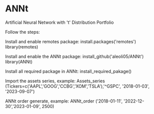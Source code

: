 # ANNt
Artificial Neural Network with 't' Distribution Portfolio

Follow the steps:

Install and enable remotes package: install.packages('remotes') library(remotes)

Install and enable the ANNt package: install_github('aleoli05/ANNt') library(ANNt)

Install all required package in ANNt: install_required_pakage()

Import the assets series, example: Assets_series (Tickers=c('AAPL','GOOG','CCBG','XOM','TSLA'),'^GSPC', '2018-01-03', '2023-09-07')

ANNt order generate, example: ANNt_order ('2018-01-11', '2022-12-30','2023-01-09', 2500)
